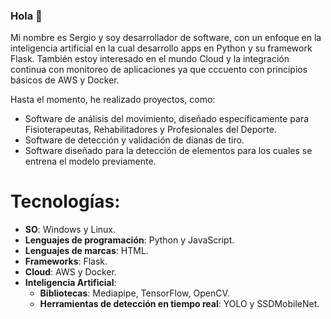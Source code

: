 ### Hola 👋
Mi nombre es Sergio y soy desarrollador de software, con un enfoque en la inteligencia artificial en la cual desarrollo apps en Python y su framework Flask. También estoy interesado en el mundo Cloud y la integración continua con monitoreo de aplicaciones ya que cccuento con principios básicos de AWS y Docker.

Hasta el momento, he realizado proyectos, como:
- Software de análisis del movimiento, diseñado específicamente para Fisioterapeutas, Rehabilitadores y Profesionales del Deporte.
- Software de detección y validación de dianas de tiro.
- Software diseñado para la detección de elementos para los cuales se entrena el modelo previamente.


# **Tecnologías**:
- **SO**: Windows y Linux.
- **Lenguajes de programación**: Python y JavaScript.
- **Lenguajes de marcas**: HTML.
- **Frameworks**: Flask.
- **Cloud**: AWS y Docker.
- **Inteligencia Artificial**:
   - **Bibliotecas**: Mediapipe, TensorFlow, OpenCV.
   - **Herramientas de detección en tiempo real**: YOLO y SSDMobileNet.
